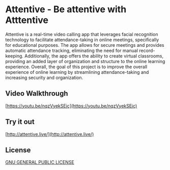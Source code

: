# Attentive - Be attentive with Atttentive

Attentive is a real-time video calling app that leverages facial recognition technology to facilitate attendance-taking in online meetings, specifically for educational purposes. The app allows for secure meetings and provides automatic attendance tracking, eliminating the need for manual record-keeping. Additionally, the app offers the ability to create virtual classrooms, providing an added layer of organization and structure to the online learning experience. Overall, the goal of this project is to improve the overall experience of online learning by streamlining attendance-taking and increasing security and organization.

## Video Walkthrough
[https://youtu.be/nqzVyekSEjc](https://youtu.be/nqzVyekSEjc)
## Try it out
[http://attentive.live/](http://attentive.live/)

## License

[GNU GENERAL PUBLIC LICENSE](https://github.com/ShivanshShalabh/attentive-public/blob/17453eda72bc1b5e10e864d5335b51083a41c61e/LICENSE)
